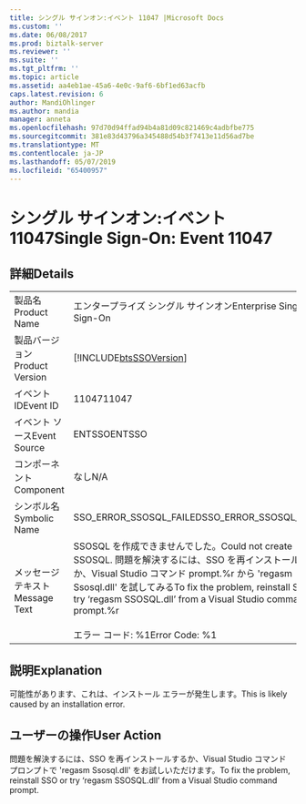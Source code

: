 ```yaml
---
title: シングル サインオン:イベント 11047 |Microsoft Docs
ms.custom: ''
ms.date: 06/08/2017
ms.prod: biztalk-server
ms.reviewer: ''
ms.suite: ''
ms.tgt_pltfrm: ''
ms.topic: article
ms.assetid: aa4eb1ae-45a6-4e0c-9af6-6bf1ed63acfb
caps.latest.revision: 6
author: MandiOhlinger
ms.author: mandia
manager: anneta
ms.openlocfilehash: 97d70d94ffad94b4a81d09c821469c4adbfbe775
ms.sourcegitcommit: 381e83d43796a345488d54b3f7413e11d56ad7be
ms.translationtype: MT
ms.contentlocale: ja-JP
ms.lasthandoff: 05/07/2019
ms.locfileid: "65400957"
---
```

# <a name="single-sign-on-event-11047"></a><span data-ttu-id="edd64-102">シングル サインオン:イベント 11047</span><span class="sxs-lookup"><span data-stu-id="edd64-102">Single Sign-On: Event 11047</span></span>
## <a name="details"></a><span data-ttu-id="edd64-103">詳細</span><span class="sxs-lookup"><span data-stu-id="edd64-103">Details</span></span>  
  
|                 |                                                                                                                                                         |
|-----------------|---------------------------------------------------------------------------------------------------------------------------------------------------------|
|  <span data-ttu-id="edd64-104">製品名</span><span class="sxs-lookup"><span data-stu-id="edd64-104">Product Name</span></span>   |                                                                <span data-ttu-id="edd64-105">エンタープライズ シングル サインオン</span><span class="sxs-lookup"><span data-stu-id="edd64-105">Enterprise Single Sign-On</span></span>                                                                |
| <span data-ttu-id="edd64-106">製品バージョン</span><span class="sxs-lookup"><span data-stu-id="edd64-106">Product Version</span></span> |                                               [!INCLUDE[btsSSOVersion](../includes/btsssoversion-md.md)]                                                |
|    <span data-ttu-id="edd64-107">イベント ID</span><span class="sxs-lookup"><span data-stu-id="edd64-107">Event ID</span></span>     |                                                                          <span data-ttu-id="edd64-108">11047</span><span class="sxs-lookup"><span data-stu-id="edd64-108">11047</span></span>                                                                          |
|  <span data-ttu-id="edd64-109">イベント ソース</span><span class="sxs-lookup"><span data-stu-id="edd64-109">Event Source</span></span>   |                                                                         <span data-ttu-id="edd64-110">ENTSSO</span><span class="sxs-lookup"><span data-stu-id="edd64-110">ENTSSO</span></span>                                                                          |
|    <span data-ttu-id="edd64-111">コンポーネント</span><span class="sxs-lookup"><span data-stu-id="edd64-111">Component</span></span>    |                                                                           <span data-ttu-id="edd64-112">なし</span><span class="sxs-lookup"><span data-stu-id="edd64-112">N/A</span></span>                                                                           |
|  <span data-ttu-id="edd64-113">シンボル名</span><span class="sxs-lookup"><span data-stu-id="edd64-113">Symbolic Name</span></span>  |                                                                 <span data-ttu-id="edd64-114">SSO_ERROR_SSOSQL_FAILED</span><span class="sxs-lookup"><span data-stu-id="edd64-114">SSO_ERROR_SSOSQL_FAILED</span></span>                                                                 |
|  <span data-ttu-id="edd64-115">メッセージ テキスト</span><span class="sxs-lookup"><span data-stu-id="edd64-115">Message Text</span></span>   | <span data-ttu-id="edd64-116">SSOSQL を作成できませんでした。</span><span class="sxs-lookup"><span data-stu-id="edd64-116">Could not create SSOSQL.</span></span> <span data-ttu-id="edd64-117">問題を解決するには、SSO を再インストールするか、Visual Studio コマンド prompt.%r から 'regasm Ssosql.dll' を試してみる</span><span class="sxs-lookup"><span data-stu-id="edd64-117">To fix the problem, reinstall SSO or try ‘regasm SSOSQL.dll’ from a Visual Studio command prompt.%r</span></span><br /><br /> <span data-ttu-id="edd64-118">エラー コード: %1</span><span class="sxs-lookup"><span data-stu-id="edd64-118">Error Code: %1</span></span> |
  
## <a name="explanation"></a><span data-ttu-id="edd64-119">説明</span><span class="sxs-lookup"><span data-stu-id="edd64-119">Explanation</span></span>  
 <span data-ttu-id="edd64-120">可能性があります、これは、インストール エラーが発生します。</span><span class="sxs-lookup"><span data-stu-id="edd64-120">This is likely caused by an installation error.</span></span>  
  
## <a name="user-action"></a><span data-ttu-id="edd64-121">ユーザーの操作</span><span class="sxs-lookup"><span data-stu-id="edd64-121">User Action</span></span>  
 <span data-ttu-id="edd64-122">問題を解決するには、SSO を再インストールするか、Visual Studio コマンド プロンプトで 'regasm Ssosql.dll' をお試しいただけます。</span><span class="sxs-lookup"><span data-stu-id="edd64-122">To fix the problem, reinstall SSO or try ‘regasm SSOSQL.dll’ from a Visual Studio command prompt.</span></span>